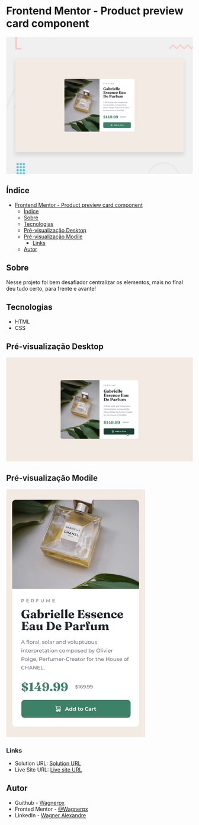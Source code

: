 # Frontend Mentor - Product preview card component

![Design preview for the Product preview card component coding challenge](./images/desktop-preview.jpg)

## Índice

- [Frontend Mentor - Product preview card component](#frontend-mentor---product-preview-card-component)
  - [Índice](#índice)
  - [Sobre](#sobre)
  - [Tecnologias](#tecnologias)
  - [Pré-visualização Desktop](#pré-visualização-desktop)
  - [Pré-visualização Modile](#pré-visualização-modile)
    - [Links](#links)
  - [Autor](#autor)


## Sobre

Nesse projeto foi bem desafiador centralizar os elementos, mais no fínal deu tudo certo, para frente e avante!

## Tecnologias

- HTML
- CSS

## Pré-visualização Desktop

![](images/active-states.jpg)

## Pré-visualização Modile

![](images/mobile-design.jpg)

### Links

- Solution URL: [Solution URL]()
- Live Site URL: [Live site URL]()

## Autor

- Guithub - [Wagnerpx](https://github.com/wagnerpx)
- Fronted Mentor - [@Wagnerpx](https://www.frontendmentor.io/profile/wagnerpx)
- LinkedIn - [Wagner Alexandre](https://www.linkedin.com/in/wagnerpx/)

